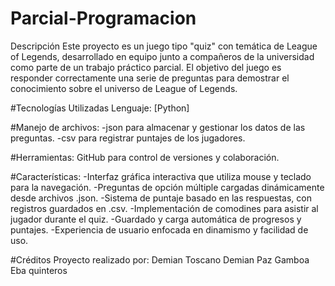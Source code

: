 # Parcial-Programacion
Descripción
Este proyecto es un juego tipo "quiz" con temática de League of Legends, desarrollado en equipo junto a compañeros de la universidad como parte de un trabajo práctico parcial.
El objetivo del juego es responder correctamente una serie de preguntas para demostrar el conocimiento sobre el universo de League of Legends.

#Tecnologías Utilizadas
Lenguaje: [Python] 

#Manejo de archivos:
-json para almacenar y gestionar los datos de las preguntas.
-csv para registrar puntajes de los jugadores.

#Herramientas: 
GitHub para control de versiones y colaboración.

#Características:
-Interfaz gráfica interactiva que utiliza mouse y teclado para la navegación.
-Preguntas de opción múltiple cargadas dinámicamente desde archivos .json.
-Sistema de puntaje basado en las respuestas, con registros guardados en .csv.
-Implementación de comodines para asistir al jugador durante el quiz.
-Guardado y carga automática de progresos y puntajes.
-Experiencia de usuario enfocada en dinamismo y facilidad de uso.

#Créditos
Proyecto realizado por:
Demian Toscano
Demian Paz Gamboa
Eba quinteros
